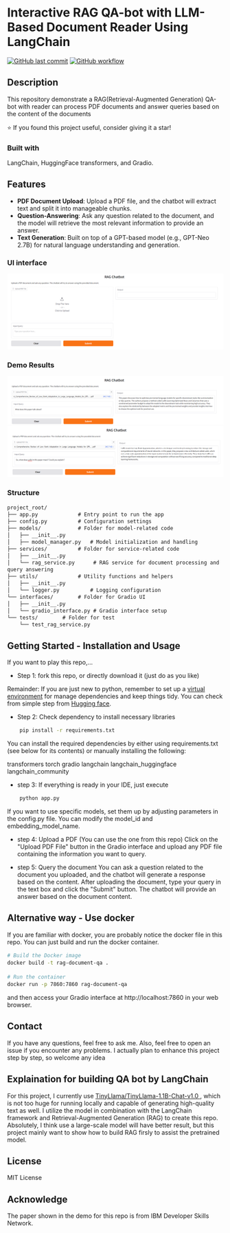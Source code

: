 # Interactive RAG QA-bot with LLM-Based Document Reader Using LangChain

[![GitHub last commit](https://img.shields.io/github/last-commit/Shen-po-heng/Interactive-QA-bot-with-LLM-based-Document-Reader-using-Langchain)](https://github.com/Shen-po-heng/Interactive-QA-bot-with-LLM-based-Document-Reader-using-Langchain)
[![GitHub workflow](https://github.com/Shen-po-heng/Interactive-QA-bot-with-LLM-based-Document-Reader-using-Langchain/actions/workflows/test.yml/badge.svg)](https://github.com/Shen-po-heng/Interactive-QA-bot-with-LLM-based-Document-Reader-using-Langchain/actions/workflows/test.yml)
## Description
This repository demonstrate a RAG(Retrieval-Augmented Generation) QA-bot with reader can process PDF documents and answer queries based on the content of the documents

⭐ If you found this project useful, consider giving it a star!

### Built with
LangChain, HuggingFace transformers, and Gradio.

## Features
- **PDF Document Upload**: Upload a PDF file, and the chatbot will extract text and split it into manageable chunks.
- **Question-Answering**: Ask any question related to the document, and the model will retrieve the most relevant information to provide an answer.
- **Text Generation**: Built on top of a GPT-based model (e.g., GPT-Neo 2.7B) for natural language understanding and generation.

### UI interface
![alt text](img-ReadMe/image.png)

### Demo Results
![alt text](img-ReadMe/image-1.png)
![alt text](img-ReadMe/image-2.png)

### Structure
```
project_root/
├── app.py             # Entry point to run the app
├── config.py          # Configuration settings
├── models/            # Folder for model-related code
│   ├── __init__.py     
│   ├── model_manager.py   # Model initialization and handling
├── services/          # Folder for service-related code
│   ├── __init__.py     
│   └── rag_service.py      # RAG service for document processing and query answering
├── utils/             # Utility functions and helpers
│   ├── __init__.py     
│   └── logger.py          # Logging configuration
└── interfaces/        # Folder for Gradio UI
│   ├── __init__.py     
│   └── gradio_interface.py # Gradio interface setup
└── tests/        # Folder for test
    └── test_rag_service.py 
```

## Getting Started -  Installation and Usage
If you want to play this repo,...

* Step 1: fork this repo, or directly download it (just do as you like)

Remainder: If you are just new to python, remember to set up a <a id=VE href="https://docs.python.org/3/library/venv.html">virtual environment</a> for manage dependencies and keep things tidy. You can check from simple step from <a id = VEsetup href="https://huggingface.co/docs/datasets/en/installation">Hugging face</a>.

* Step 2: Check dependency to install necessary libraries
```bash    
    pip install -r requirements.txt
```
You can install the required dependencies by either using requirements.txt (see below for its contents) or manually installing the following:

transformers
torch
gradio
langchain
langchain_huggingface
langchain_community

* step 3: If everything is ready in your IDE, just execute 
```bash
    python app.py
```
If you want to use specific models, set them up by adjusting parameters in the config.py file. You can modify the model_id and embedding_model_name.

* step 4: Upload a PDF (You can use the one from this repo)
Click on the "Upload PDF File" button in the Gradio interface and upload any PDF file containing the information you want to query.

* step 5: Query the document
You can ask a question related to the document you uploaded, and the chatbot will generate a response based on the content. After uploading the document, type your query in the text box and click the "Submit" button. The chatbot will provide an answer based on the document content.

## Alternative way - Use docker
If you are familiar with docker, you are probably notice the docker file in this repo.
You can just build and run the docker container.
```bash
# Build the Docker image
docker build -t rag-document-qa .

# Run the container
docker run -p 7860:7860 rag-document-qa
```
and then access your Gradio interface at http://localhost:7860 in your web browser.

## Contact
If you have any questions, feel free to ask me.
Also, feel free to open an issue if you encounter any problems. 
I actually plan to enhance this project step by step, so welcome any idea

## Explaination for building QA bot by LangChain
For this project, I currently use <a id=ibmcourse href=https://huggingface.co/TinyLlama/TinyLlama-1.1B-Chat-v1.0>TinyLlama/TinyLlama-1.1B-Chat-v1.0 </a>, which is not too huge for running locally and capable of generating high-quality text as well. I utilize the model in combination with the LangChain framework and Retrieval-Augmented Generation (RAG) to create this repo. Absolutely, I think use a large-scale model will have better result, but this project mainly want to show how to build RAG firsly to assist the pretrained model.

## License
MIT License

## Acknowledge
The paper shown in the demo for this repo is from IBM Developer Skills Network.

